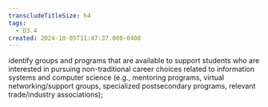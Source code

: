 ```yaml
---
transcludeTitleSize: h4
tags:
  - D3.4
created: 2024-10-05T11:47:37.000-0400
---
```

identify groups and programs that are available to support students who are interested in pursuing non-traditional career choices related to information systems and computer science (e.g., mentoring programs, virtual networking/support groups, specialized postsecondary programs, relevant trade/industry associations);